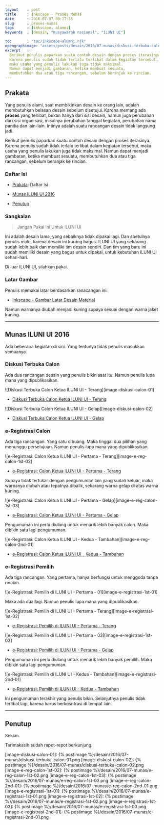 ```yaml
---
layout    : post
title     : Inkscape - Proses Munas
date      : 2016-07-07 09:17:35
slug      : proses-munas
tags      : [inkscape, alumni]
keywords  : [desain, "musyawarah nasional", "ILUNI UI"]

toc       : "toc/inkscape-alumni.njk"
opengraphimage: "assets/posts/desain/2016/07-munas/diskusi-terbuka-calon-01.png"
excerpt   : 
  Berikut penulis paparkan suatu contoh desain dengan proses iterasinya.
  Karena penulis sudah tidak terlalu terlibat dalam kegiatan tersebut,
  maka usaha yang penulis lakukan juga tidak maksimal.
  Namun dapat menjadi gambaran, ketika membuat sesuatu,
  membutuhkan dua atau tiga rancangan, sebelum beranjak ke rincian.
---
```


<a name="prakata"></a>

## Prakata

Yang penulis alami, saat membikinkan desain ke orang lain,
adalah membutuhkan belasan desain sebelum disetujui.
Karena memang ada **proses** yang terlibat,
bukan hanya dari sisi desain, namun juga perubahan dari sisi organisasi,
misalnya perubahan tanggal kegiatan, perubahan nama panitia dan lain-lain.
Intinya adalah suatu rancangan desain tidak langsung jadi.

Berikut penulis paparkan suatu contoh desain dengan proses iterasinya.
Karena penulis sudah tidak terlalu terlibat dalam kegiatan tersebut,
maka usaha yang penulis lakukan juga tidak maksimal.
Namun dapat menjadi gambaran, ketika membuat sesuatu,
membutuhkan dua atau tiga rancangan, sebelum beranjak ke rincian.

### Daftar Isi

* [Prakata](#prakata): Daftar Isi

* [Munas ILUNI UI 2016](#munas)

* [Penutup](#penutup)

### Sangkalan

> Jangan Pakai Ini Untuk ILUNI UI

Ini adalah desain lama, yang sebaiknya tidak dipakai lagi.
Dan sbetulnya penulis malu, karena desain ini kurang bagus.
ILUNI UI yang sekarang sudah lebih baik dan memiliki tim desain sendiri.
Dan tim yang baru ini sudah memiliki desain yang bagus untuk dipakai,
untuk kebutuhan ILUNI UI sehari-hari.

Di luar ILUNI UI, silahkan pakai.

### Latar Gambar

Penulis memakai latar berdasarkan ranacangan ini:

* [Inkscape - Gambar Latar Desain Material][local-latar-gambar]

Namun warnanya diubah menjadi kuning supaya sesuai dengan warna jaket kuning.

-- -- --

<a name="munas"></a>

## Munas ILUNI UI 2016

Ada beberapa kegiatan di sini.
Yang tentunya tidak penulis masukkan semuanya.

### Diskusi Terbuka Calon

Ada dua rancangan desain yang penulis bikin saat itu.
Namun penulis lupa mana yang dipublikasikan.

![Diskusi Terbuka Calon Ketua ILUNI UI - Terang][image-diskusi-calon-01]

* [Diskusi Terbuka Calon Ketua ILUNI UI - Terang][deviant-diskusi-calon-01]

![Diskusi Terbuka Calon Ketua ILUNI UI - Gelap][image-diskusi-calon-02]

* [Diskusi Terbuka Calon Ketua ILUNI UI - Gelap][deviant-diskusi-calon-02]

### e-Registrasi Calon

Ada tiga rancangan. Yang satu dibuang.
Maka tinggal dua pilihan yang menunggu persetujuan.
Namun penulis lupa mana yang dipublikasikan.

![e-Registrasi: Calon Ketua ILUNI UI - Pertama - Terang][image-e-reg-calon-1st-02]

* [e-Registrasi: Calon Ketua ILUNI UI - Pertama - Terang][deviant-e-reg-calon-1st-02]

Supaya tidak tertukar dengan pengumuman lain yang sudah keluar,
maka warnanya diubah atau tepatnya dibalik,
sekarang warna gelap di atas warna kuning.

![e-Registrasi: Calon Ketua ILUNI UI - Pertama - Gelap][image-e-reg-calon-1st-03]

* [e-Registrasi: Calon Ketua ILUNI UI - Pertama - Gelap][deviant-e-reg-calon-1st-03]

Pengumuman ini perlu diulang untuk menarik lebih banyak calon.
Maka dibikin satu lagi pengumuman.

![e-Registrasi: Calon Ketua ILUNI UI - Kedua - Tambahan][image-e-reg-calon-2nd-01]

* [e-Registrasi: Calon Ketua ILUNI UI - Kedua - Tambahan][deviant-e-reg-calon-2nd-01]

### e-Registrasi Pemilih

Ada tiga rancangan.
Yang pertama, hanya berfungsi untuk menggoda tanpa rincian.

![e-Registrasi: Pemilih di ILUNI UI - Pertama - 01][image-e-registrasi-1st-01]

Maka ada dua lagi.
Namun penulis lupa mana yang dipublikasikan.

![e-Registrasi: Pemilih di ILUNI UI - Pertama - Terang][image-e-registrasi-1st-02]

* [e-Registrasi: Pemilih di ILUNI UI - Pertama - Terang][deviant-e-registrasi-1st-02]

![e-Registrasi: Pemilih di ILUNI UI - Pertama - 03][image-e-registrasi-1st-03]

* [e-Registrasi: Pemilih di ILUNI UI - Pertama - Gelap][deviant-e-registrasi-1st-03]

Pengumuman ini perlu diulang untuk menarik lebih banyak pemilih.
Maka dibikin satu lagi pengumuman.

![e-Registrasi: Pemilih di ILUNI UI - Kedua - Tambahan][image-e-registrasi-2nd-01]

* [e-Registrasi: Pemilih di ILUNI UI - Kedua - Tambahan][deviant-e-registrasi-2nd-01]

Ini pengumuman terakhir yang penulis bikin.
Selanjutnya penulis tidak terlibat lagi,
karena harus berkosntrasi di tempat lain.

-- -- --

<a name="penutup"></a>

## Penutup

Sekian.

Terimakasih sudah repot-repot berkunjung.

[//]: <> ( -- -- -- links below -- -- -- )

[local-latar-gambar]:        https://akutidaktahu.netlify.app/2018/11/18/desain/inkscape-gambar-latar-desain-material/

[image-diskusi-calon-01]:    {% postimage %}/desain/2016/07-munas/diskusi-terbuka-calon-01.png
[image-diskusi-calon-02]:    {% postimage %}/desain/2016/07-munas/diskusi-terbuka-calon-02.png
[image-e-reg-calon-1st-02]:  {% postimage %}/desain/2016/07-munas/e-reg-calon-1st-02.png
[image-e-reg-calon-1st-03]:  {% postimage %}/desain/2016/07-munas/e-reg-calon-1st-03.png
[image-e-reg-calon-2nd-01]:  {% postimage %}/desain/2016/07-munas/e-reg-calon-2nd-01.png
[image-e-registrasi-1st-01]: {% postimage %}/desain/2016/07-munas/e-registrasi-1st-01.png
[image-e-registrasi-1st-02]: {% postimage %}/desain/2016/07-munas/e-registrasi-1st-02.png
[image-e-registrasi-1st-03]: {% postimage %}/desain/2016/07-munas/e-registrasi-1st-03.png
[image-e-registrasi-2nd-01]: {% postimage %}/desain/2016/07-munas/e-registrasi-2nd-01.png

[deviant-diskusi-calon-01]:   https://www.deviantart.com/nurwijayadi/art/Munas-Diskusi-Terbuka-Calon-bright-646051497
[deviant-diskusi-calon-02]:   https://www.deviantart.com/nurwijayadi/art/Munas-Diskusi-Terbuka-Calon-dark-646051799
[deviant-e-reg-calon-1st-02]: https://www.deviantart.com/nurwijayadi/art/Munas-Pendaftaran-Calon-bright-646052691
[deviant-e-reg-calon-1st-03]: https://www.deviantart.com/nurwijayadi/art/Munas-Pendaftaran-Calon-dark-646053081
[deviant-e-reg-calon-2nd-01]: https://www.deviantart.com/nurwijayadi/art/Munas-Pendaftaran-Calon-dark-646053405
[deviant-e-registrasi-1st-02]:https://www.deviantart.com/nurwijayadi/art/Munas-ILUNI-UI-i-Registrasi-bright-646050341
[deviant-e-registrasi-1st-03]:https://www.deviantart.com/nurwijayadi/art/Munas-ILUNI-UI-i-Registrasi-dark-646050549
[deviant-e-registrasi-2nd-01]:https://www.deviantart.com/nurwijayadi/art/Munas-ILUNI-UI-i-Registrasi-bright-646050980
